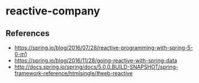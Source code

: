 # reactive-company

## References

- https://spring.io/blog/2016/07/28/reactive-programming-with-spring-5-0-m1
- https://spring.io/blog/2016/11/28/going-reactive-with-spring-data
- http://docs.spring.io/spring/docs/5.0.0.BUILD-SNAPSHOT/spring-framework-reference/htmlsingle/#web-reactive


